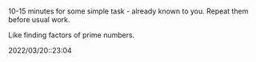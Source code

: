 # 
10-15 minutes for some simple task - already known to you. Repeat them before usual work.

Like finding factors of prime numbers.


2022/03/20::23:04